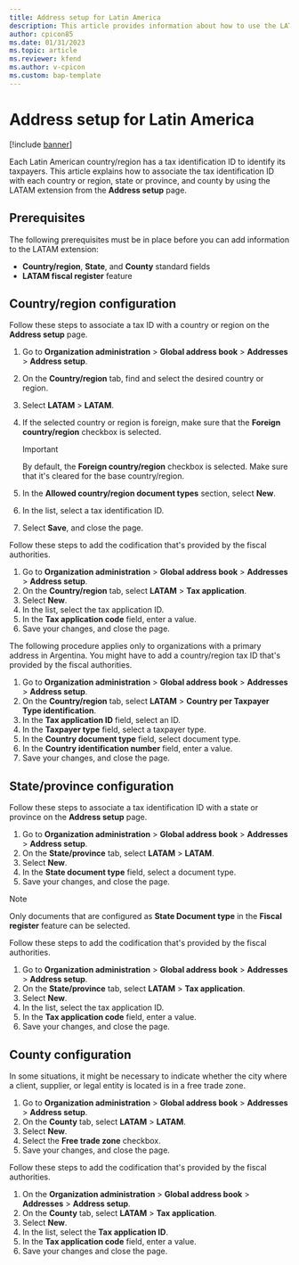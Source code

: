 ```yaml
--- 
title: Address setup for Latin America
description: This article provides information about how to use the LATAM extension from your address setup.
author: cpicon85 
ms.date: 01/31/2023
ms.topic: article
ms.reviewer: kfend
ms.author: v-cpicon 
ms.custom: bap-template
--- 
```


# Address setup for Latin America

[!include [banner](../includes/banner.md)]

Each Latin American country/region has a tax identification ID to identify its taxpayers. This article explains how to associate the tax identification ID with each country or region, state or province, and county by using the LATAM extension from the **Address setup** page.

## Prerequisites

The following prerequisites must be in place before you can add information to the LATAM extension:

- **Country/region**, **State**, and **County** standard fields
- **LATAM fiscal register** feature

## Country/region configuration

Follow these steps to associate a tax ID with a country or region on the **Address setup** page.

1. Go to **Organization administration** \> **Global address book** \> **Addresses** \> **Address setup**.
2. On the **Country/region** tab, find and select the desired country or region.
3. Select **LATAM** \> **LATAM**.
4. If the selected country or region is foreign, make sure that the **Foreign country/region** checkbox is selected.

    > [!IMPORTANT]
    > By default, the **Foreign country/region** checkbox is selected. Make sure that it's cleared for the base country/region.

5. In the **Allowed country/region document types** section, select **New**.
6. In the list, select a tax identification ID.
7. Select **Save**, and close the page.

Follow these steps to add the codification that's provided by the fiscal authorities.

1. Go to **Organization administration** \> **Global address book** \> **Addresses** \> **Address setup**.
2. On the **Country/region** tab, select **LATAM** \> **Tax application**.
3. Select **New**.
4. In the list, select the tax application ID. 
5. In the **Tax application code** field, enter a value.
6. Save your changes, and close the page.

The following procedure applies only to organizations with a primary address in Argentina. You might have to add a country/region tax ID that's provided by the fiscal authorities.

1. Go to **Organization administration** \> **Global address book** \> **Addresses** \> **Address setup**.
2. On the **Country/region** tab, select **LATAM** \> **Country per Taxpayer Type identification**.
3. In the **Tax application ID** field, select an ID.
4. In the **Taxpayer type** field, select a taxpayer type.
5. In the **Country document type** field, select document type.
6. In the **Country identification number** field, enter a value.
7. Save your changes, and close the page.

## State/province configuration

Follow these steps to associate a tax identification ID with a state or province on the **Address setup** page.

1. Go to **Organization administration** \> **Global address book** \> **Addresses** \> **Address setup**.
2. On the **State/province** tab, select **LATAM** \> **LATAM**.
3. Select **New**.
4. In the **State document type** field, select a document type.
5. Save your changes, and close the page.

> [!NOTE]
> Only documents that are configured as **State Document type** in the **Fiscal register** feature can be selected.

Follow these steps to add the codification that's provided by the fiscal authorities.

1. Go to **Organization administration** \> **Global address book** \> **Addresses** \> **Address setup**.
2. On the **State/province** tab, select **LATAM** \> **Tax application**.
3. Select **New**.
4. In the list, select the tax application ID.
5. In the **Tax application code** field, enter a value.
6. Save your changes, and close the page. 

## County configuration

In some situations, it might be necessary to indicate whether the city where a client, supplier, or legal entity is located is in a free trade zone.

1. Go to **Organization administration** \> **Global address book** \> **Addresses** \> **Address setup**.
2. On the **County** tab, select **LATAM** \> **LATAM**.
3. Select **New**.
4. Select the **Free trade zone** checkbox.
5. Save your changes, and close the page.

Follow these steps to add the codification that's provided by the fiscal authorities.

1. On the **Organization administration** \> **Global address book** \> **Addresses** \> **Address setup**.
2. On the **County** tab, select **LATAM** \> **Tax application**.
3. Select **New**.
4. In the list, select the **Tax application ID**.
5. In the **Tax application code** field, enter a value.
6. Save your changes and close the page.
